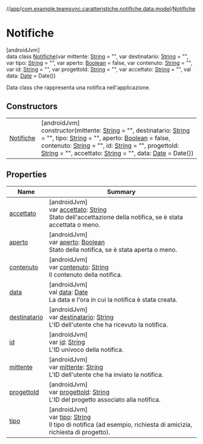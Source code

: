 //[app](../../../index.md)/[com.example.teamsync.caratteristiche.notifiche.data.model](../index.md)/[Notifiche](index.md)

# Notifiche

[androidJvm]\
data class [Notifiche](index.md)(var mittente: [String](https://kotlinlang.org/api/latest/jvm/stdlib/kotlin/-string/index.html) = &quot;&quot;, var destinatario: [String](https://kotlinlang.org/api/latest/jvm/stdlib/kotlin/-string/index.html) = &quot;&quot;, var tipo: [String](https://kotlinlang.org/api/latest/jvm/stdlib/kotlin/-string/index.html) = &quot;&quot;, var aperto: [Boolean](https://kotlinlang.org/api/latest/jvm/stdlib/kotlin/-boolean/index.html) = false, var contenuto: [String](https://kotlinlang.org/api/latest/jvm/stdlib/kotlin/-string/index.html) = &quot;&quot;, var id: [String](https://kotlinlang.org/api/latest/jvm/stdlib/kotlin/-string/index.html) = &quot;&quot;, var progettoId: [String](https://kotlinlang.org/api/latest/jvm/stdlib/kotlin/-string/index.html) = &quot;&quot;, var accettato: [String](https://kotlinlang.org/api/latest/jvm/stdlib/kotlin/-string/index.html) = &quot;&quot;, val data: [Date](https://developer.android.com/reference/kotlin/java/util/Date.html) = Date())

Data class che rappresenta una notifica nell'applicazione.

## Constructors

| | |
|---|---|
| [Notifiche](-notifiche.md) | [androidJvm]<br>constructor(mittente: [String](https://kotlinlang.org/api/latest/jvm/stdlib/kotlin/-string/index.html) = &quot;&quot;, destinatario: [String](https://kotlinlang.org/api/latest/jvm/stdlib/kotlin/-string/index.html) = &quot;&quot;, tipo: [String](https://kotlinlang.org/api/latest/jvm/stdlib/kotlin/-string/index.html) = &quot;&quot;, aperto: [Boolean](https://kotlinlang.org/api/latest/jvm/stdlib/kotlin/-boolean/index.html) = false, contenuto: [String](https://kotlinlang.org/api/latest/jvm/stdlib/kotlin/-string/index.html) = &quot;&quot;, id: [String](https://kotlinlang.org/api/latest/jvm/stdlib/kotlin/-string/index.html) = &quot;&quot;, progettoId: [String](https://kotlinlang.org/api/latest/jvm/stdlib/kotlin/-string/index.html) = &quot;&quot;, accettato: [String](https://kotlinlang.org/api/latest/jvm/stdlib/kotlin/-string/index.html) = &quot;&quot;, data: [Date](https://developer.android.com/reference/kotlin/java/util/Date.html) = Date()) |

## Properties

| Name | Summary |
|---|---|
| [accettato](accettato.md) | [androidJvm]<br>var [accettato](accettato.md): [String](https://kotlinlang.org/api/latest/jvm/stdlib/kotlin/-string/index.html)<br>Stato dell'accettazione della notifica, se è stata accettata o meno. |
| [aperto](aperto.md) | [androidJvm]<br>var [aperto](aperto.md): [Boolean](https://kotlinlang.org/api/latest/jvm/stdlib/kotlin/-boolean/index.html)<br>Stato della notifica, se è stata aperta o meno. |
| [contenuto](contenuto.md) | [androidJvm]<br>var [contenuto](contenuto.md): [String](https://kotlinlang.org/api/latest/jvm/stdlib/kotlin/-string/index.html)<br>Il contenuto della notifica. |
| [data](data.md) | [androidJvm]<br>val [data](data.md): [Date](https://developer.android.com/reference/kotlin/java/util/Date.html)<br>La data e l'ora in cui la notifica è stata creata. |
| [destinatario](destinatario.md) | [androidJvm]<br>var [destinatario](destinatario.md): [String](https://kotlinlang.org/api/latest/jvm/stdlib/kotlin/-string/index.html)<br>L'ID dell'utente che ha ricevuto la notifica. |
| [id](id.md) | [androidJvm]<br>var [id](id.md): [String](https://kotlinlang.org/api/latest/jvm/stdlib/kotlin/-string/index.html)<br>L'ID univoco della notifica. |
| [mittente](mittente.md) | [androidJvm]<br>var [mittente](mittente.md): [String](https://kotlinlang.org/api/latest/jvm/stdlib/kotlin/-string/index.html)<br>L'ID dell'utente che ha inviato la notifica. |
| [progettoId](progetto-id.md) | [androidJvm]<br>var [progettoId](progetto-id.md): [String](https://kotlinlang.org/api/latest/jvm/stdlib/kotlin/-string/index.html)<br>L'ID del progetto associato alla notifica. |
| [tipo](tipo.md) | [androidJvm]<br>var [tipo](tipo.md): [String](https://kotlinlang.org/api/latest/jvm/stdlib/kotlin/-string/index.html)<br>Il tipo di notifica (ad esempio, richiesta di amicizia, richiesta di progetto). |
